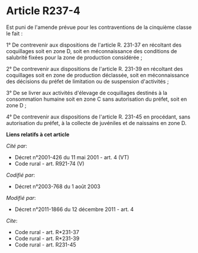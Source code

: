 # Article R237-4

Est puni de l'amende prévue pour les contraventions de la cinquième classe le fait : 

1° De contrevenir aux dispositions de l'article R. 231-37 en récoltant des coquillages soit en zone D, soit en méconnaissance
des conditions de salubrité fixées pour la zone de production considérée ; 

2° De contrevenir aux dispositions de l'article R. 231-39 en récoltant des coquillages soit en zone de production déclassée,
soit en méconnaissance des décisions du préfet de limitation ou de suspension d'activités ; 

3° De se livrer aux activités d'élevage de coquillages destinés à la consommation humaine soit en zone C sans autorisation du
préfet, soit en zone D ; 

4° De contrevenir aux dispositions de l'article R. 231-45 en procédant, sans autorisation du préfet, à la collecte de
juvéniles et de naissains en zone D.

**Liens relatifs à cet article**

_Cité par_:

  - Décret n°2001-426 du 11 mai 2001 - art. 4 (VT)
  - Code rural - art. R921-74 (V)

_Codifié par_:

  - Décret n°2003-768 du 1 août 2003

_Modifié par_:

  - Décret n°2011-1866 du 12 décembre 2011 - art. 4

_Cite_:

  - Code rural - art. R*231-37
  - Code rural - art. R*231-39
  - Code rural - art. R231-45
